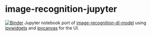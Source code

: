 # image-recognition-jupyter
[![Binder](https://mybinder.org/badge_logo.svg)](https://mybinder.org/v2/gh/ivanlieu/image-recognition-jupyter/HEAD?labpath=image-recog-jupyter.ipynb)
Jupyter notebook port of [image-recognition-dl-model][image-recog-github-link] using [ipywidgets][ipywidgetLink] and [ipycanvas][ipycanvasLink] for the UI.


  [image-recog-github-link]: <https://github.com/ivanlieu/image-recognition-vs-dl-model>
  [ipywidgetLink]: <https://ipywidgets.readthedocs.io/en/latest/>
  [ipycanvasLink]: <https://github.com/martinRenou/ipycanvas>
